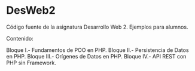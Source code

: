 # DesWeb2
Código fuente de la asignatura Desarrollo Web 2. Ejemplos para alumnos.

Contenido:

Bloque I.- Fundamentos de POO en PHP.
Bloque II.- Persistencia de Datos en PHP.
Bloque III.- Orígenes de Datos en PHP.
Bloque IV.- API REST con PHP sin Framework.
